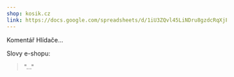 ```yaml
---
shop: kosik.cz
link: https://docs.google.com/spreadsheets/d/1iU3ZQvl45LiNDru8gzdcRqXjFP--3qHYJMZmAdryfUk/edit?usp=sharing
---
```


Komentář Hlídače...

Slovy e-shopu:

> "..."
